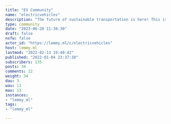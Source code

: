 ```yaml
---
title: "EV Community" 
name: "electricvehicles"
description: "The future of sustainable transportation is here! This is the Lemmy community for EV owners and enthusiasts. Discuss evolving technology, new entrants, charging infrastructure, government policy, and the ins and outs of EV ownership right here."
type: community
date: "2023-06-20 11:38:30"
draft: false
nsfw: false
actor_id: "https://lemmy.ml/c/electricvehicles"
host: lemmy.ml
lastmod: "2022-02-13 19:40:42"
published: "2022-01-04 23:37:38"
subscribers: 135
posts: 34
comments: 22
weight: 34
dau: 3
wau: 11
mau: 13
instances:
- "lemmy_ml"
tags: 
- "lemmy_ml"

---
```

